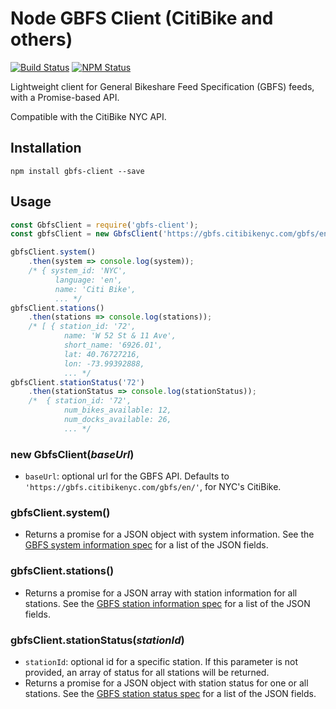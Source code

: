# Node GBFS Client (CitiBike and others)

[![Build Status](https://img.shields.io/circleci/project/github/mnkhouri/node-gbfs-client.svg)](https://circleci.com/gh/mnkhouri/node-gbfs-client)
[![NPM Status](https://img.shields.io/npm/v/gbfs-client.svg)](https://www.npmjs.org/package/gbfs-client)

Lightweight client for General Bikeshare Feed Specification (GBFS) feeds, with a Promise-based API.

Compatible with the CitiBike NYC API.

## Installation

```
npm install gbfs-client --save
```

## Usage

```js
const GbfsClient = require('gbfs-client');
const gbfsClient = new GbfsClient('https://gbfs.citibikenyc.com/gbfs/en/');

gbfsClient.system()
    .then(system => console.log(system));
    /* { system_id: 'NYC',
          language: 'en',
          name: 'Citi Bike',
          ... */
gbfsClient.stations()
    .then(stations => console.log(stations));
    /* [ { station_id: '72',
            name: 'W 52 St & 11 Ave',
            short_name: '6926.01',
            lat: 40.76727216,
            lon: -73.99392888,
            ... */
gbfsClient.stationStatus('72')
    .then(stationStatus => console.log(stationStatus));
    /*  { station_id: '72',
            num_bikes_available: 12,
            num_docks_available: 26,
            ... */
```

### new GbfsClient(_baseUrl_)

- `baseUrl`: optional url for the GBFS API. Defaults to `'https://gbfs.citibikenyc.com/gbfs/en/'`, for NYC's CitiBike.

### gbfsClient.system()

- Returns a promise for a JSON object with system information. See the [GBFS system information spec](https://github.com/NABSA/gbfs/blob/master/gbfs.md#system_informationjson) for a list of the JSON fields.

### gbfsClient.stations()

- Returns a promise for a JSON array with station information for all stations. See the [GBFS station information spec](https://github.com/NABSA/gbfs/blob/master/gbfs.md#station_informationjson) for a list of the JSON fields.

### gbfsClient.stationStatus(_stationId_)

- `stationId`: optional id for a specific station. If this parameter is not provided, an array of status for all stations will be returned.
- Returns a promise for a JSON object with station status for one or all stations. See the [GBFS station status spec](https://github.com/NABSA/gbfs/blob/master/gbfs.md#station_statusjson) for a list of the JSON fields.

